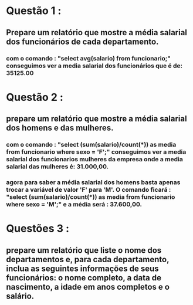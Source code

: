 # Questão 1 : 
## Prepare um relatório que mostre a média salarial dos funcionários de cada departamento.
### com o comando : "select avg(salario) from funcionario;" conseguimos ver a media salarial dos funcionários que é de: 35125.00

# Questão 2 :
## prepare um relatório que mostre a média salarial dos homens e das mulheres.
### com o comando : "select (sum(salario)/count(*)) as media from funcionario where sexo = 'F';" conseguimos ver a media salarial dos funcionarios mulheres da empresa onde a media salarial das mulheres é: 31.000,00.
### agora para saber a média salarial dos homens basta apenas trocar a variável de valor 'F' para 'M'. O comando ficará : "select (sum(salario)/count(*)) as media from funcionario where sexo = 'M';" e a média será : 37.600,00.


# Questões 3 :
## prepare um relatório que liste o nome dos departamentos e, para cada departamento, inclua as seguintes informações de seus funcionários: o nome completo, a data de nascimento, a idade em anos completos e o salário.
### 
 
